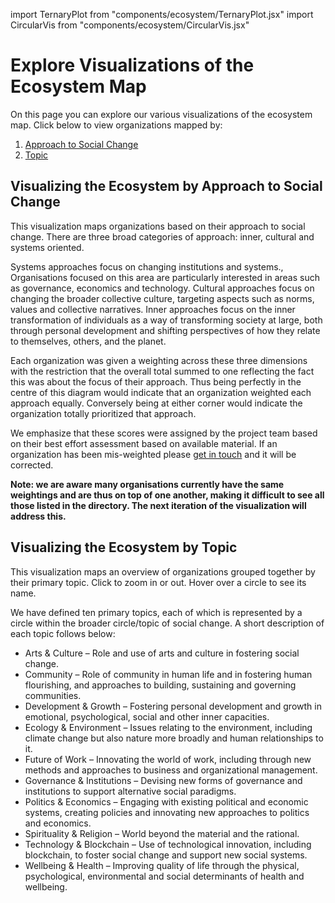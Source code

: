 import TernaryPlot from "components/ecosystem/TernaryPlot.jsx"
import CircularVis from "components/ecosystem/CircularVis.jsx"

# Explore Visualizations of the Ecosystem Map

On this page you can explore our various visualizations of the ecosystem map. Click below to view organizations mapped by:

1. [Approach to Social Change](#Visualizing-the-Ecosystem-by-Approach-to-Social-Change)
2. [Topic](#Visualizing-the-Ecosystem-by-Topic)

## Visualizing the Ecosystem by Approach to Social Change

This visualization maps organizations based on their approach to social change. There are three broad categories of approach: inner, cultural and systems oriented.

<TernaryPlot />

Systems approaches focus on changing institutions and systems., Organisations focused on this area are particularly interested in areas such as governance, economics and technology. Cultural approaches focus on changing the broader collective culture, targeting aspects such as norms, values and collective narratives. Inner approaches focus on the inner transformation of individuals as a way of transforming society at large, both through personal development and shifting perspectives of how they relate to themselves, others, and the planet.

Each organization was given a weighting across these three dimensions with the restriction that the overall total summed to one reflecting the fact this was about the focus of their approach. Thus being perfectly in the centre of this diagram would indicate that an organization weighted each approach equally. Conversely being at either corner would indicate the organization totally prioritized that approach.

We emphasize that these scores were assigned by the project team based on their best effort assessment based on available material. If an organization has been mis-weighted please [get in touch][contact] and it will be corrected.

**Note: we are aware many organisations currently have the same weightings and are thus on top of one another, making it difficult to see all those listed in the directory. The next iteration of the visualization will address this.**

[contact]: https://lifeitself.us/contact/

## Visualizing the Ecosystem by Topic

This visualization maps an overview of organizations grouped together by their primary topic. Click to zoom in or out. Hover over a circle to see its name.

<CircularVis />

We have defined ten primary topics, each of which is represented by a circle within the broader circle/topic of social change. A short description of each topic follows below:

- Arts & Culture – Role and use of arts and culture in fostering social change.
- Community – Role of community in human life and in fostering human flourishing, and approaches to building, sustaining and governing communities.
- Development & Growth – Fostering personal development and growth in emotional, psychological, social and other inner capacities.
- Ecology & Environment – Issues relating to the environment, including climate change but also nature more broadly and human relationships to it.
- Future of Work – Innovating the world of work, including through new methods and approaches to business and organizational management.
- Governance & Institutions – Devising new forms of governance and institutions to support alternative social paradigms.
- Politics & Economics – Engaging with existing political and economic systems, creating policies and innovating new approaches to politics and economics.
- Spirituality & Religion – World beyond the material and the rational.
- Technology & Blockchain – Use of technological innovation, including blockchain, to foster social change and support new social systems.
- Wellbeing & Health – Improving quality of life through the physical, psychological, environmental and social determinants of health and wellbeing.
